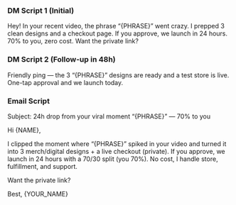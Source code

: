 ### DM Script 1 (Initial)
Hey! In your recent video, the phrase “{PHRASE}” went crazy. I prepped 3 clean designs and a checkout page. If you approve, we launch in 24 hours. 70% to you, zero cost. Want the private link?

### DM Script 2 (Follow-up in 48h)
Friendly ping — the 3 “{PHRASE}” designs are ready and a test store is live. One-tap approval and we launch today.

### Email Script
Subject: 24h drop from your viral moment “{PHRASE}” — 70% to you

Hi {NAME},

I clipped the moment where “{PHRASE}” spiked in your video and turned it into 3 merch/digital designs + a live checkout (private). If you approve, we launch in 24 hours with a 70/30 split (you 70%). No cost, I handle store, fulfillment, and support.

Want the private link?

Best,
{YOUR_NAME}
